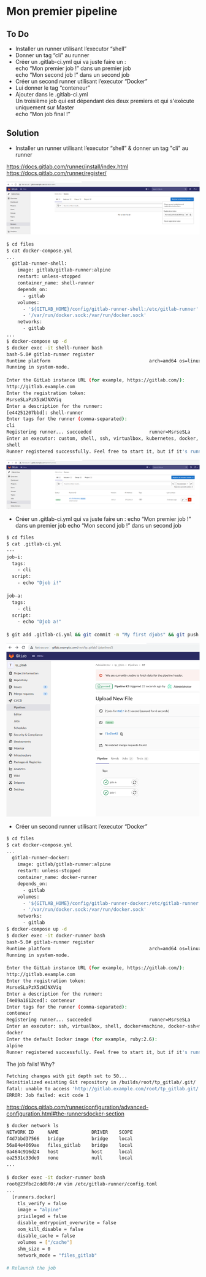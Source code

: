# Mon premier pipeline

## To Do

- Installer un runner utilisant l’executor “shell” 
- Donner un tag “cli” au runner 
- Créer un .gitlab-ci.yml qui va juste faire un :  
echo “Mon premier job !” dans un premier job  
echo “Mon second job !” dans un second job  
- Créer un second runner utilisant l’executor “Docker” 
- Lui donner le tag “conteneur” 
- Ajouter dans le .gitlab-ci.yml  
Un troisième job qui est dépendant des deux premiers et qui s'exécute uniquement sur Master  
echo “Mon job final !”

## Solution

- Installer un runner utilisant l’executor “shell” & donner un tag "cli" au runner

https://docs.gitlab.com/runner/install/index.html  
https://docs.gitlab.com/runner/register/  

![Runner registration token](./files/01.png)

```bash
$ cd files
$ cat docker-compose.yml
...
  gitlab-runner-shell:
    image: gitlab/gitlab-runner:alpine
    restart: unless-stopped
    container_name: shell-runner
    depends_on:
      - gitlab
    volumes:
      - '${GITLAB_HOME}/config/gitlab-runner-shell:/etc/gitlab-runner'
      - '/var/run/docker.sock:/var/run/docker.sock'
    networks:
      - gitlab
...
$ docker-compose up -d
$ docker exec -it shell-runner bash
bash-5.0# gitlab-runner register
Runtime platform                                    arch=amd64 os=linux pid=29 revision=e91107dd version=14.5.2
Running in system-mode.                            
                                                   
Enter the GitLab instance URL (for example, https://gitlab.com/):
http://gitlab.example.com
Enter the registration token:
MsrseSLaPzX5zWJNXViq
Enter a description for the runner:
[e44251207bbd]: shell-runner     
Enter tags for the runner (comma-separated):
cli
Registering runner... succeeded                     runner=MsrseSLa
Enter an executor: custom, shell, ssh, virtualbox, kubernetes, docker, docker-ssh, parallels, docker+machine, docker-ssh+machine:
shell
Runner registered successfully. Feel free to start it, but if it's running already the config should be automatically reloaded! 
```

![Runner shell up](./files/02.png)

- Créer un .gitlab-ci.yml qui va juste faire un : 
echo “Mon premier job !” dans un premier job 
echo “Mon second job !” dans un second job 

```bash
$ cd files
$ cat .gitlab-ci.yml
---
job-i:
  tags:
    - cli
  script:
    - echo "Djob i!"

job-a: 
  tags:
    - cli
  script:
    - echo "Djob a!"

$ git add .gitlab-ci.yml && git commit -m "My first djobs" && git push
```

![Pipeline execution](./files/03.png)

- Créer un second runner utilisant l’executor “Docker” 

```bash
$ cd files
$ cat docker-compose.yml
...
  gitlab-runner-docker:
    image: gitlab/gitlab-runner:alpine
    restart: unless-stopped
    container_name: docker-runner
    depends_on:
      - gitlab
    volumes:
      - '${GITLAB_HOME}/config/gitlab-runner-docker:/etc/gitlab-runner'
      - '/var/run/docker.sock:/var/run/docker.sock'
    networks:
      - gitlab
$ docker-compose up -d 
$ docker exec -it docker-runner bash
bash-5.0# gitlab-runner register
Runtime platform                                    arch=amd64 os=linux pid=26 revision=e91107dd version=14.5.2
Running in system-mode.                            
                                                   
Enter the GitLab instance URL (for example, https://gitlab.com/):
http://gitlab.example.com
Enter the registration token:
MsrseSLaPzX5zWJNXViq
Enter a description for the runner:
[4e09a1612ced]: conteneur
Enter tags for the runner (comma-separated):
conteneur
Registering runner... succeeded                     runner=MsrseSLa
Enter an executor: ssh, virtualbox, shell, docker+machine, docker-ssh+machine, kubernetes, custom, docker, docker-ssh, parallels:
docker
Enter the default Docker image (for example, ruby:2.6):
alpine
Runner registered successfully. Feel free to start it, but if it's running already the config should be automatically reloaded! 
```

The job fails! Why?

```bash
Fetching changes with git depth set to 50...
Reinitialized existing Git repository in /builds/root/tp_gitlab/.git/
fatal: unable to access 'http://gitlab.example.com/root/tp_gitlab.git/': Could not resolve host: gitlab.example.com
ERROR: Job failed: exit code 1
```

https://docs.gitlab.com/runner/configuration/advanced-configuration.html#the-runnersdocker-section

```bash
$ docker network ls
NETWORK ID     NAME            DRIVER    SCOPE
f4d7bbd37566   bridge          bridge    local
56a84e4069ae   files_gitlab    bridge    local
0a464c916d24   host            host      local
ea2531c33de9   none            null      local
...

$ docker exec -it docker-runner bash
root@23fbc2cdd8f0:/# vim /etc/gitlab-runner/config.toml 
...
  [runners.docker]
    tls_verify = false
    image = "alpine"
    privileged = false
    disable_entrypoint_overwrite = false
    oom_kill_disable = false
    disable_cache = false
    volumes = ["/cache"]
    shm_size = 0
    network_mode = "files_gitlab"

# Relaunch the job
```